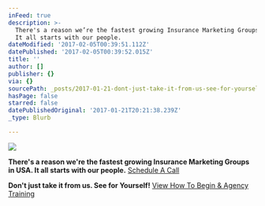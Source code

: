 ```yaml
---
inFeed: true
description: >-
  There's a reason we’re the fastest growing Insurance Marketing Groups in USA.
  It all starts with our people.
dateModified: '2017-02-05T00:39:51.112Z'
datePublished: '2017-02-05T00:39:52.015Z'
title: ''
author: []
publisher: {}
via: {}
sourcePath: _posts/2017-01-21-dont-just-take-it-from-us-see-for-yourself.md
hasPage: false
starred: false
datePublishedOriginal: '2017-01-21T20:21:38.239Z'
_type: Blurb

---
```

![](https://the-grid-user-content.s3-us-west-2.amazonaws.com/f6112198-efc4-485a-a7f2-ea0e8d2a7d17.jpg)

**There's a reason we're the fastest growing Insurance Marketing Groups in USA. It all starts with our people.**
[Schedule A Call][0]

**Don't just take it from us. See for Yourself!**
[View How To Begin & Agency Training][1]

[0]: https://calendly.com/surewaytolive/15min/01-21-2017?back=1
[1]: https://thegrid.ai/insurance-agent-training/